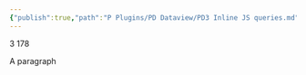 ```yaml
---
{"publish":true,"path":"P Plugins/PD Dataview/PD3 Inline JS queries.md","permalink":"/p-plugins/pd-dataview/pd-3-inline-js-queries/","PassFrontmatter":true}
---
```



3
178
<p><span>A paragraph</span></p>
